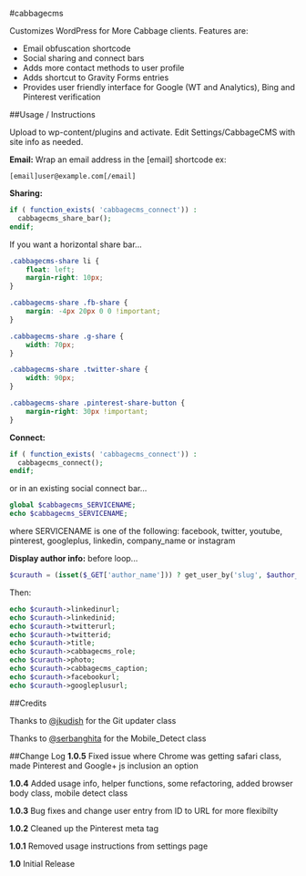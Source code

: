 #cabbagecms

Customizes WordPress for More Cabbage clients. Features are:

  * Email obfuscation shortcode
  * Social sharing and connect bars
  * Adds more contact methods to user profile
  * Adds shortcut to Gravity Forms entries
  * Provides user friendly interface for Google (WT and Analytics), Bing and Pinterest verification

##Usage  / Instructions

Upload to wp-content/plugins and activate. Edit Settings/CabbageCMS with site info as needed.

**Email:**
Wrap an email address in the [email] shortcode ex:
```
[email]user@example.com[/email]
```

**Sharing:**
```php
if ( function_exists( 'cabbagecms_connect')) :
  cabbagecms_share_bar();
endif;
```
If you want a horizontal share bar...
```css
.cabbagecms-share li {
    float: left;
    margin-right: 10px;
}

.cabbagecms-share .fb-share {
    margin: -4px 20px 0 0 !important;
}

.cabbagecms-share .g-share {
    width: 70px;
}

.cabbagecms-share .twitter-share {
    width: 90px;
}

.cabbagecms-share .pinterest-share-button {
    margin-right: 30px !important;
}
```

**Connect:**
```php
if ( function_exists( 'cabbagecms_connect')) :
  cabbagecms_connect();
endif;
```
or in an existing social connect bar...
```php
global $cabbagecms_SERVICENAME;
echo $cabbagecms_SERVICENAME;
```
where SERVICENAME is one of the following: facebook, twitter, youtube, pinterest, googleplus, linkedin, company_name or instagram

**Display author info:**
before loop...
```php
$curauth = (isset($_GET['author_name'])) ? get_user_by('slug', $author_name) : get_userdata(intval($author));
```
Then:
```php
echo $curauth->linkedinurl;
echo $curauth->linkedinid;
echo $curauth->twitterurl;
echo $curauth->twitterid;
echo $curauth->title;
echo $curauth->cabbagecms_role;
echo $curauth->photo;
echo $curauth->cabbagecms_caption;
echo $curauth->facebookurl;
echo $curauth->googleplusurl;
```

##Credits

Thanks to [@jkudish](https://github.com/jkudish/WordPress-GitHub-Plugin-Updater) for the Git updater class

Thanks to [@serbanghita](https://github.com/serbanghita/Mobile-Detect) for the Mobile_Detect class

##Change Log
**1.0.5** Fixed issue where Chrome was getting safari class, made Pinterest and Google+ js inclusion an option

**1.0.4** Added usage info, helper functions, some refactoring, added browser body class, mobile detect class

**1.0.3** Bug fixes and change user entry from ID to URL for more flexibilty

**1.0.2** Cleaned up the Pinterest meta tag

**1.0.1** Removed usage instructions from settings page

**1.0** Initial Release
